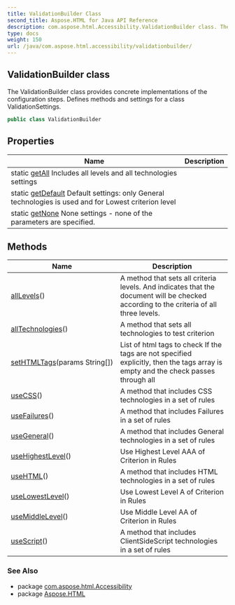 ```yaml
---
title: ValidationBuilder Class
second_title: Aspose.HTML for Java API Reference
description: com.aspose.html.Accessibility.ValidationBuilder class. The ValidationBuilder class provides concrete implementations of the configuration steps. Defines methods and settings for a class ValidationSettings
type: docs
weight: 150
url: /java/com.aspose.html.accessibility/validationbuilder/
---
```

## ValidationBuilder class

The ValidationBuilder class provides concrete implementations of the configuration steps. Defines methods and settings for a class ValidationSettings.

```java
public class ValidationBuilder
```

## Properties

| Name | Description |
| --- | --- |
| static [getAll](../../com.aspose.html.accessibility/validationbuilder/all/) Includes all levels and all technologies settings |
| static [getDefault](../../com.aspose.html.accessibility/validationbuilder/default/) Default settings: only General technologies is used and for Lowest criterion level |
| static [getNone](../../com.aspose.html.accessibility/validationbuilder/none/) None settings - none of the parameters are specified. |

## Methods

| Name | Description |
| --- | --- |
| [allLevels](../../com.aspose.html.accessibility/validationbuilder/alllevels/)() | A method that sets all criteria levels. And indicates that the document will be checked according to the criteria of all three levels. |
| [allTechnologies](../../com.aspose.html.accessibility/validationbuilder/alltechnologies/)() | A method that sets all technologies to test criterion |
| [setHTMLTags](../../com.aspose.html.accessibility/validationbuilder/sethtmltags/)(params String[]) | List of html tags to check If the tags are not specified explicitly, then the tags array is empty and the check passes through all |
| [useCSS](../../com.aspose.html.accessibility/validationbuilder/usecss/)() | A method that includes CSS technologies in a set of rules |
| [useFailures](../../com.aspose.html.accessibility/validationbuilder/usefailures/)() | A method that includes Failures in a set of rules |
| [useGeneral](../../com.aspose.html.accessibility/validationbuilder/usegeneral/)() | A method that includes General technologies in a set of rules |
| [useHighestLevel](../../com.aspose.html.accessibility/validationbuilder/usehighestlevel/)() | Use Highest Level AAA of Criterion in Rules |
| [useHTML](../../com.aspose.html.accessibility/validationbuilder/usehtml/)() | A method that includes HTML technologies in a set of rules |
| [useLowestLevel](../../com.aspose.html.accessibility/validationbuilder/uselowestlevel/)() | Use Lowest Level A of Criterion in Rules |
| [useMiddleLevel](../../com.aspose.html.accessibility/validationbuilder/usemiddlelevel/)() | Use Middle Level AA of Criterion in Rules |
| [useScript](../../com.aspose.html.accessibility/validationbuilder/usescript/)() | A method that includes ClientSideScript technologies in a set of rules |

### See Also

* package [com.aspose.html.Accessibility](../../com.aspose.html.accessibility/)
* package [Aspose.HTML](../../)
